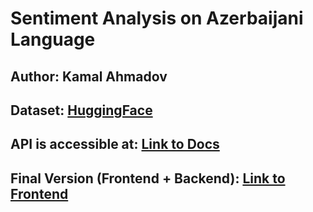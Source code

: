 # Sentiment Analysis on Azerbaijani Language
## Author: Kamal Ahmadov
## Dataset: [HuggingFace](https://huggingface.co/datasets/hajili/azerbaijani_review_sentiment_classification)
## API is accessible at: [Link to Docs](https://fastapi-production-8770.up.railway.app/docs)
## Final Version (Frontend + Backend): [Link to Frontend](https://ahmadov-kamal.alwaysdata.net/sentiment/)